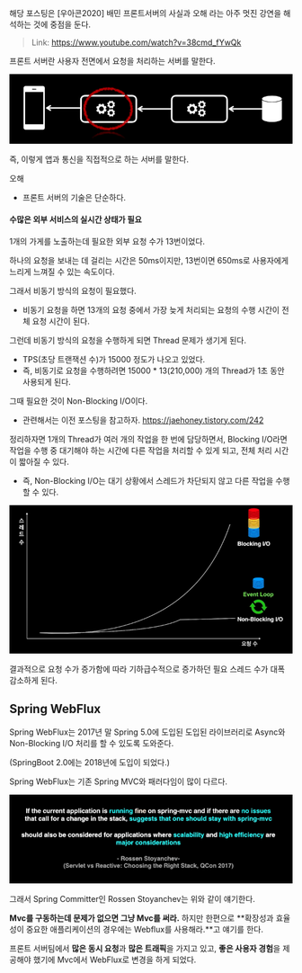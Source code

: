 해당 포스팅은 [우아콘2020] 배민 프론트서버의 사실과 오해 라는 아주 멋진 강연을 해석하는 것에 중점을 둔다.
> Link: https://www.youtube.com/watch?v=38cmd_fYwQk

프론트 서버란 사용자 전면에서 요청을 처리하는 서버를 말한다.

![img.png](img.png)

즉, 이렇게 앱과 통신을 직접적으로 하는 서버를 말한다.

오해
- 프론트 서버의 기술은 단순하다.

#### 수많은 외부 서비스의 실시간 상태가 필요

1개의 가게를 노출하는데 필요한 외부 요청 수가 13번이었다.

하나의 요청을 보내는 데 걸리는 시간은 50ms이지만, 13번이면 650ms로 사용자에게 느리게 느껴질 수 있는 속도이다.

그래서 비동기 방식의 요청이 필요했다.
- 비동기 요청을 하면 13개의 요청 중에서 가장 늦게 처리되는 요청의 수행 시간이 전체 요청 시간이 된다.

그런데 비동기 방식의 요청을 수행하게 되면 Thread 문제가 생기게 된다.
- TPS(초당 트랜잭션 수)가 15000 정도가 나오고 있었다.
- 즉, 비동기로 요청을 수행하려면  15000 * 13(210,000) 개의 Thread가 1초 동안 사용되게 된다.

그때 필요한 것이 Non-Blocking I/O이다.
- 관련해서는 이전 포스팅을 참고하자. https://jaehoney.tistory.com/242

정리하자면 1개의 Thread가 여러 개의 작업을 한 번에 담당하면서, Blocking I/O라면 작업을 수행 중 대기해야 하는 시간에 다른 작업을 처리할 수 있게 되고, 전체 처리 시간이 짧아질 수 있다.
- 즉, Non-Blocking I/O는 대기 상황에서 스레드가 차단되지 않고 다른 작업을 수행할 수 있다.

![img_1.png](img_1.png)

결과적으로 요청 수가 증가함에 따라 기하급수적으로 증가하던 필요 스레드 수가 대폭 감소하게 된다.

## Spring WebFlux

Spring WebFlux는 2017년 말 Spring 5.0에 도입된 도입된 라이브러리로 Async와 Non-Blocking I/O 처리를 할 수 있도록 도와준다.

(SpringBoot 2.0에는 2018년에 도입이 되었다.)

Spring WebFlux는 기존 Spring MVC와 패러다임이 많이 다르다.

![img_2.png](img_2.png)

그래서 Spring Committer인 Rossen Stoyanchev는 위와 같이 얘기한다.

**Mvc를 구동하는데 문제가 없으면 그냥 Mvc를 써라.** 하지만 한편으로 **확장성과 효율성이 중요한 애플리케이션의 경우에는 Webflux를 사용해라.**고 얘기를 한다.

프론트 서버팀에서 **많은 동시 요청**과 **많은 트래픽**을 가지고 있고, **좋은 사용자 경험**을 제공해야 했기에 Mvc에서 WebFlux로 변경을 하게 되었다.





